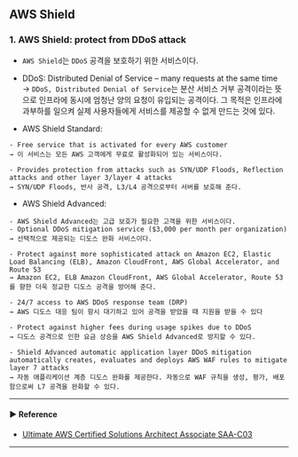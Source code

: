 ## AWS Shield
### 1. AWS Shield: protect from DDoS attack
- `AWS Shield`는 `DDoS` 공격을 보호하기 위한 서비스이다.

- DDoS: Distributed Denial of Service – many requests at the same time  
→ `DDoS, Distributed Denial of Service`는 분산 서비스 거부 공격이라는 뜻으로 인프라에 동시에 엄청난 양의 요청이 유입되는 공격이다. 그 목적은 인프라에 과부하를 일으켜 실제 사용자들에게 서비스를 제공할 수 없게 만드는 것에 있다.

- AWS Shield Standard:
~~~
- Free service that is activated for every AWS customer
→ 이 서비스는 모든 AWS 고객에게 무료로 활성화되어 있는 서비스이다.

- Provides protection from attacks such as SYN/UDP Floods, Reflection attacks and other layer 3/layer 4 attacks
→ SYN/UDP Floods, 반사 공격, L3/L4 공격으로부터 서버를 보호해 준다.
~~~

- AWS Shield Advanced:
~~~
- AWS Shield Advanced는 고급 보호가 필요한 고객을 위한 서비스이다.
- Optional DDoS mitigation service ($3,000 per month per organization)
→ 선택적으로 제공되는 디도스 완화 서비스이다.

- Protect against more sophisticated attack on Amazon EC2, Elastic Load Balancing (ELB), Amazon CloudFront, AWS Global Accelerator, and Route 53
→ Amazon EC2, ELB Amazon CloudFront, AWS Global Accelerator, Route 53를 향한 더욱 정교한 디도스 공격을 방어해 준다.

- 24/7 access to AWS DDoS response team (DRP)
→ AWS 디도스 대응 팀이 항시 대기하고 있어 공격을 받았을 때 지원을 받을 수 있다

- Protect against higher fees during usage spikes due to DDoS
→ 디도스 공격으로 인한 요금 상승을 AWS Shield Advanced로 방지할 수 있다.

- Shield Advanced automatic application layer DDoS mitigation automatically creates, evaluates and deploys AWS WAF rules to mitigate layer 7 attacks
→ 자동 애플리케이션 계층 디도스 완화를 제공한다. 자동으로 WAF 규칙을 생성, 평가, 배포함으로써 L7 공격을 완화할 수 있다.
~~~

---
#### ▶ Reference
- [Ultimate AWS Certified Solutions Architect Associate SAA-C03](https://www.udemy.com/course/aws-certified-solutions-architect-associate-saa-c03/)
---